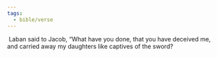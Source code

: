 ```yaml
---
tags:
  - bible/verse
---
```

 Laban said to Jacob, “What have you done, that you have deceived me, and carried away my daughters like captives of the sword?